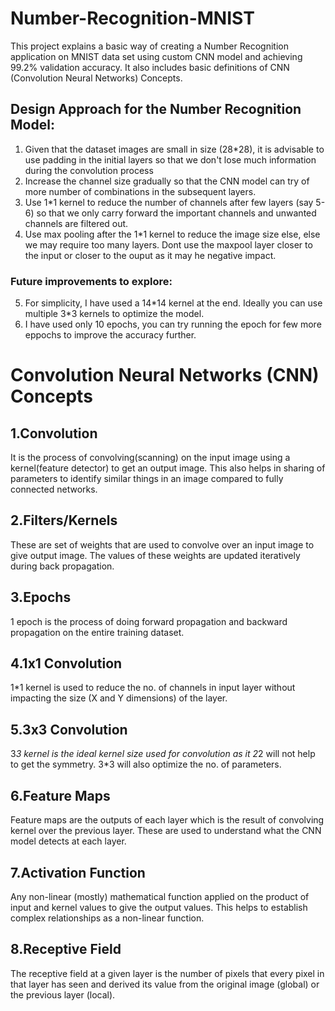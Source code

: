 # Number-Recognition-MNIST
This project explains a basic way of creating a Number Recognition application on MNIST data set using custom CNN model and achieving 99.2% validation accuracy. It also includes basic definitions of CNN (Convolution Neural Networks) Concepts.

## Design Approach for the Number Recognition Model:
1. Given that the dataset images are small in size (28\*28), it is advisable to use padding in the initial layers so that we don't lose much information during the convolution process
2. Increase the channel size gradually so that the CNN model can try of more number of combinations in the subsequent layers.
3. Use 1\*1 kernel to reduce the number of channels after few layers (say 5-6) so that we only carry forward the important channels and unwanted channels are filtered out.
4. Use max pooling after the 1\*1 kernel to reduce the image size else, else we may require too many layers. Dont use the maxpool layer closer to the input or closer to the ouput as it may he negative impact.

### Future improvements to explore:
5. For simplicity, I have used a 14\*14 kernel at the end. Ideally you can use multiple 3\*3 kernels to optimize the model.
6. I have used only 10 epochs, you can try running the epoch for few more eppochs to improve the accuracy further.

# Convolution Neural Networks (CNN) Concepts

## 1.Convolution
It is the process of convolving(scanning) on the input image using a kernel(feature detector) to get an output image. This also helps in sharing of parameters to identify similar things in an image compared to fully connected networks.

## 2.Filters/Kernels
These are set of weights that are used to convolve over an input image to give output image. The values of these weights are updated iteratively during back propagation.

## 3.Epochs
1 epoch is the process of doing forward propagation and backward propagation on the entire training dataset.

## 4.1x1 Convolution
1*1 kernel is used to reduce the no. of channels in input layer without impacting the size (X and Y dimensions) of the layer.

## 5.3x3 Convolution
3*3 kernel is the ideal kernel size used for convolution as it 2*2 will not help to get the symmetry. 3*3 will also optimize the no. of parameters.

## 6.Feature Maps
Feature maps are the outputs of each layer which is the result of convolving kernel over the previous layer. These are used to understand what the CNN model detects at each layer.

## 7.Activation Function
Any non-linear (mostly) mathematical function applied on the product of input and kernel values to give the output values. This helps to establish complex relationships as a non-linear function. 

## 8.Receptive Field
The receptive field at a given layer is the number of pixels that every pixel in that layer has seen and derived its value from the original image (global) or the previous layer (local).


